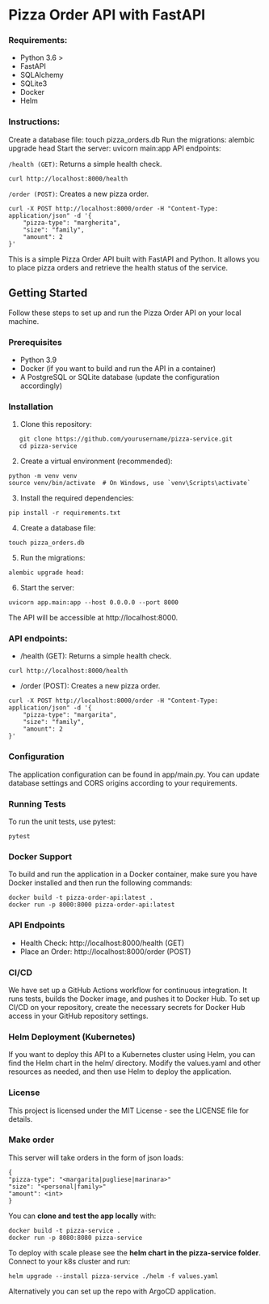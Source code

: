 # Pizza Order  API with FastAPI

### Requirements:

- Python 3.6 >
- FastAPI
- SQLAlchemy
- SQLite3
- Docker
- Helm
### Instructions:


Create a database file:
touch pizza_orders.db
Run the migrations:
alembic upgrade head
Start the server:
uvicorn main:app
API endpoints:

```/health (GET)```: Returns a simple health check.

```curl http://localhost:8000/health```

```/order (POST)```: Creates a new pizza order.

```
curl -X POST http://localhost:8000/order -H "Content-Type: application/json" -d '{
    "pizza-type": "margherita",
    "size": "family",
    "amount": 2
}'
```

This is a simple Pizza Order API built with FastAPI and Python. It allows you to place pizza orders and retrieve the health status of the service.

## Getting Started

Follow these steps to set up and run the Pizza Order API on your local machine.

### Prerequisites

- Python 3.9
- Docker (if you want to build and run the API in a container)
- A PostgreSQL or SQLite database (update the configuration accordingly)

### Installation

1. Clone this repository:

```shell
   git clone https://github.com/yourusername/pizza-service.git
   cd pizza-service
```

2. Create a virtual environment (recommended):

```shell
python -m venv venv
source venv/bin/activate  # On Windows, use `venv\Scripts\activate`
```
3. Install the required dependencies:

```shell
pip install -r requirements.txt
```
4. Create a database file:
```shell
touch pizza_orders.db
```
5. Run the migrations:
```shell
alembic upgrade head:
```

6. Start the server:
```shell
uvicorn app.main:app --host 0.0.0.0 --port 8000
```
The API will be accessible at http://localhost:8000.

### API endpoints:

- /health (GET): Returns a simple health check.
```shell
curl http://localhost:8000/health
```
- /order (POST): Creates a new pizza order.

```shell
curl -X POST http://localhost:8000/order -H "Content-Type: application/json" -d '{
    "pizza-type": "margarita",
    "size": "family",
    "amount": 2
}'
```

### Configuration
The application configuration can be found in app/main.py. You can update database settings and CORS origins according to your requirements.


### Running Tests
To run the unit tests, use pytest:

``` shell
pytest
```

### Docker Support

To build and run the application in a Docker container, make sure you have Docker installed and then run the following commands:

```shell
docker build -t pizza-order-api:latest .
docker run -p 8000:8000 pizza-order-api:latest
```

### API Endpoints
- Health Check: http://localhost:8000/health (GET)
- Place an Order: http://localhost:8000/order (POST)

### CI/CD
We have set up a GitHub Actions workflow for continuous integration. It runs tests, builds the Docker image, and pushes it to Docker Hub. To set up CI/CD on your repository, create the necessary secrets for Docker Hub access in your GitHub repository settings.

### Helm Deployment (Kubernetes)
If you want to deploy this API to a Kubernetes cluster using Helm, you can find the Helm chart in the helm/ directory. Modify the values.yaml and other resources as needed, and then use Helm to deploy the application.

### License
This project is licensed under the MIT License - see the LICENSE file for details.

### Make order

This server will take orders in the form of json loads:
```jsonc
{
"pizza-type": "<margarita|pugliese|marinara>"
"size": "<personal|family>"
"amount": <int>
}
```

You can **clone and test the app locally** with:
```
docker build -t pizza-service .
docker run -p 8080:8080 pizza-service
```

To deploy with scale please see the **helm chart in the pizza-service folder**. 
Connect to your k8s cluster and run:
```
helm upgrade --install pizza-service ./helm -f values.yaml
```
Alternatively you can set up the repo with ArgoCD application.


